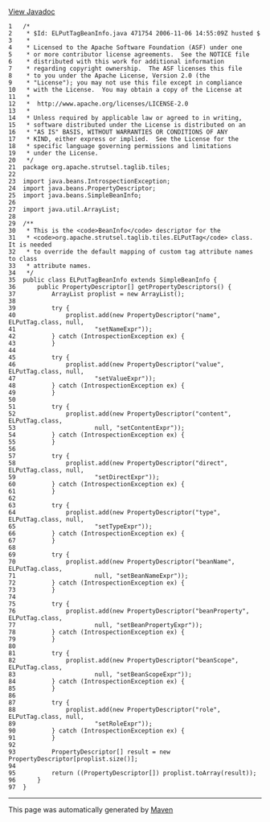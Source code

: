 [View Javadoc](../../../../../../apidocs/org/apache/strutsel/taglib/tiles/ELPutTagBeanInfo.html.md)


    1   /*
    2    * $Id: ELPutTagBeanInfo.java 471754 2006-11-06 14:55:09Z husted $
    3    *
    4    * Licensed to the Apache Software Foundation (ASF) under one
    5    * or more contributor license agreements.  See the NOTICE file
    6    * distributed with this work for additional information
    7    * regarding copyright ownership.  The ASF licenses this file
    8    * to you under the Apache License, Version 2.0 (the
    9    * "License"); you may not use this file except in compliance
    10   * with the License.  You may obtain a copy of the License at
    11   *
    12   *  http://www.apache.org/licenses/LICENSE-2.0
    13   *
    14   * Unless required by applicable law or agreed to in writing,
    15   * software distributed under the License is distributed on an
    16   * "AS IS" BASIS, WITHOUT WARRANTIES OR CONDITIONS OF ANY
    17   * KIND, either express or implied.  See the License for the
    18   * specific language governing permissions and limitations
    19   * under the License.
    20   */
    21  package org.apache.strutsel.taglib.tiles;
    22  
    23  import java.beans.IntrospectionException;
    24  import java.beans.PropertyDescriptor;
    25  import java.beans.SimpleBeanInfo;
    26  
    27  import java.util.ArrayList;
    28  
    29  /**
    30   * This is the <code>BeanInfo</code> descriptor for the
    31   * <code>org.apache.strutsel.taglib.tiles.ELPutTag</code> class.  It is needed
    32   * to override the default mapping of custom tag attribute names to class
    33   * attribute names.
    34   */
    35  public class ELPutTagBeanInfo extends SimpleBeanInfo {
    36      public PropertyDescriptor[] getPropertyDescriptors() {
    37          ArrayList proplist = new ArrayList();
    38  
    39          try {
    40              proplist.add(new PropertyDescriptor("name", ELPutTag.class, null,
    41                      "setNameExpr"));
    42          } catch (IntrospectionException ex) {
    43          }
    44  
    45          try {
    46              proplist.add(new PropertyDescriptor("value", ELPutTag.class, null,
    47                      "setValueExpr"));
    48          } catch (IntrospectionException ex) {
    49          }
    50  
    51          try {
    52              proplist.add(new PropertyDescriptor("content", ELPutTag.class,
    53                      null, "setContentExpr"));
    54          } catch (IntrospectionException ex) {
    55          }
    56  
    57          try {
    58              proplist.add(new PropertyDescriptor("direct", ELPutTag.class, null,
    59                      "setDirectExpr"));
    60          } catch (IntrospectionException ex) {
    61          }
    62  
    63          try {
    64              proplist.add(new PropertyDescriptor("type", ELPutTag.class, null,
    65                      "setTypeExpr"));
    66          } catch (IntrospectionException ex) {
    67          }
    68  
    69          try {
    70              proplist.add(new PropertyDescriptor("beanName", ELPutTag.class,
    71                      null, "setBeanNameExpr"));
    72          } catch (IntrospectionException ex) {
    73          }
    74  
    75          try {
    76              proplist.add(new PropertyDescriptor("beanProperty", ELPutTag.class,
    77                      null, "setBeanPropertyExpr"));
    78          } catch (IntrospectionException ex) {
    79          }
    80  
    81          try {
    82              proplist.add(new PropertyDescriptor("beanScope", ELPutTag.class,
    83                      null, "setBeanScopeExpr"));
    84          } catch (IntrospectionException ex) {
    85          }
    86  
    87          try {
    88              proplist.add(new PropertyDescriptor("role", ELPutTag.class, null,
    89                      "setRoleExpr"));
    90          } catch (IntrospectionException ex) {
    91          }
    92  
    93          PropertyDescriptor[] result = new PropertyDescriptor[proplist.size()];
    94  
    95          return ((PropertyDescriptor[]) proplist.toArray(result));
    96      }
    97  }

------------------------------------------------------------------------

This page was automatically generated by [Maven](http://maven.apache.org/)
